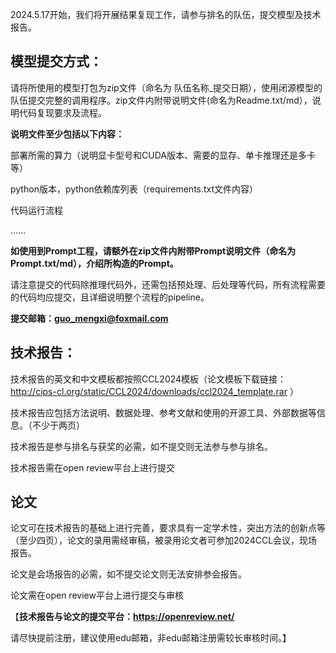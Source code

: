 2024.5.17开始，我们将开展结果复现工作，请参与排名的队伍，提交模型及技术报告。

****模型提交方式：****
-------------------------------

请将所使用的模型打包为zip文件（命名为 队伍名称_提交日期），使用闭源模型的队伍提交完整的调用程序。zip文件内附带说明文件(命名为Readme.txt/md），说明代码复现要求及流程。

**说明文件至少包括以下内容：**

部署所需的算力（说明显卡型号和CUDA版本、需要的显存、单卡推理还是多卡等）

python版本，python依赖库列表（requirements.txt文件内容）

代码运行流程

……


**如使用到Prompt工程，请额外在zip文件内附带Prompt说明文件（命名为Prompt.txt/md），介绍所构造的Prompt。**

请注意提交的代码除推理代码外，还需包括预处理、后处理等代码，所有流程需要的代码均应提交，且详细说明整个流程的pipeline。


**提交邮箱：guo_mengxi@foxmail.com**

**技术报告：**
-------------------------------
技术报告的英文和中文模板都按照CCL2024模板（论文模板下载链接：http://cips-cl.org/static/CCL2024/downloads/ccl2024_template.rar ）

技术报告应包括方法说明、数据处理、参考文献和使用的开源工具、外部数据等信息。（不少于两页）

技术报告是参与排名与获奖的必需，如不提交则无法参与参与排名。

技术报告需在open review平台上进行提交

**论文**
----------------------------
论文可在技术报告的基础上进行完善，要求具有一定学术性，突出方法的创新点等（至少四页），论文的录用需经审稿，被录用论文者可参加2024CCL会议，现场报告。

论文是会场报告的必需，如不提交论文则无法安排参会报告。

论文需在open review平台上进行提交与审核

【**技术报告与论文的提交平台：https://openreview.net/**

请尽快提前注册，建议使用edu邮箱，非edu邮箱注册需较长审核时间。】


